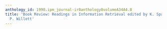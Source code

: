 ```yaml
---
anthology_id: 1998.ipm_journal-ir0anthology0volumeA34A4.8
title: 'Book Review: Readings in Information Retrieval edited by K. Sparck Jones and
  P. Willett'
---
```

